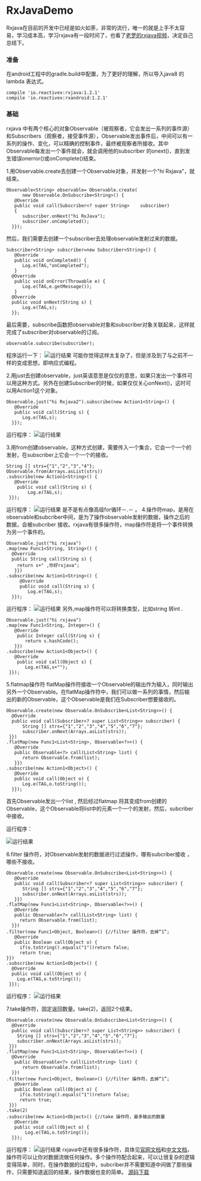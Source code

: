 # RxJavaDemo
Rxjava在目前的开发中已经是如火如荼，非常的流行，唯一的就是上手不太容易，学习成本高，学习rxjava有一段时间了，也看了[老罗的rxjava视频](http://www.apkbus.com/forum.php?mod=viewthread&tid=257703&extra=page%3D1%26filter%3Dauthor%26orderby%3Ddateline&_dsign=43e9b95f)，决定自己总结下。  
### 准备
在android工程中的gradle.build中配置，为了更好的理解，所以导入java8 的lambda 表达式。

 ```
compile 'io.reactivex:rxjava:1.2.1'
compile 'io.reactivex:rxandroid:1.2.1'
```
### 基础
 rxjava 中有两个核心的对象Observable（被观察者，它会发出一系列的事件源）和Subscribers（观察者，接受事件源），Observable发出事件后，中间可以有一系列的操作、变化，可以精确的控制事件，最终被观察者所接收。其中Observable每发出一个事件就会，就会调用他的subscriber 的onext()，直到发生错误onerror()或onComplete()结束。

1.用Observable.create去创建一个Observable对象，并发射一个"hi Rxjava"，就结束。

```
Observable<String> observable= Observable.create(
      new Observable.OnSubscribe<String>() {    
   @Override   
   public void call(Subscriber<? super String>    subscriber)
   {  
      subscriber.onNext("hi RxJava");           
      subscriber.onCompleted();   
  }});
```
然后，我们需要去创建一个subscriber去处理observable发射过来的数据。

```
Subscriber<String> subscriber=new Subscriber<String>() {
   @Override  
   public void onCompleted() {     
      Log.e(TAG,"onCompleted"); 
   }   
  @Override  
   public void onError(Throwable e) {                    
      Log.e(TAG,e.getMessage());   
   }    
  @Override
  public void onNext(String s) {     
      Log.e(TAG,s);   
  }};
```
最后需要，subscribe函数把observable对象和subscriber对象关联起来，这样就完成了subscriber对observable的订阅。

```
observable.subscribe(subscriber);
```
程序运行一下：
![运行结果](http://upload-images.jianshu.io/upload_images/2279594-47628cd15faae8fa.png?imageMogr2/auto-orient/strip%7CimageView2/2/w/1240)
可能你觉得这样太复杂了，但是涉及到了与之前不一样的变成思想，即响应式编程。

2.用just去创建observable，just英语意思是仅仅的意思，如果只发出一个事件可以用这种方式。另外在创建Subscriber的时候，如果仅仅关心onNext()，这时可以用Action1这个对象。

```
Observable.just("hi Rxjava2").subscribe(new Action1<String>() {    
   @Override 
   public void call(String s) {       
      Log.e(TAG,s);  
  }});
```
运行程序：
![运行结果](http://upload-images.jianshu.io/upload_images/2279594-ea911afc524c4f35.png?imageMogr2/auto-orient/strip%7CimageView2/2/w/1240)

3.用from创建observable，这种方式创建，需要传入一个集合，它会一个一个的发射，在subscriber上它会一个一个的接收。

```
String [] strs={"1","2","3","4"};
Observable.from(Arrays.asList(strs))
.subscribe(new Action1<String>() {   
   @Override   
    public void call(String s) {       
        Log.e(TAG,s);    
 }});
```
运行程序：
![运行结果](http://upload-images.jianshu.io/upload_images/2279594-c92425b80e17d822.png?imageMogr2/auto-orient/strip%7CimageView2/2/w/1240)
是不是有点像高级for循环－.－  。
4.操作符map，是用在observable和subcriber中间，是为了操作observable发射的数据，操作之后的数据，会被subcriber 接收。rxjava有很多操作符，map操作符是将一个事件转换为另一个事件的。

```
Observable.just("hi rxjava")
.map(new Func1<String, String>() {  
  @Override    
  public String call(String s) {    
    return s+" ,你好rxjava";   
   }})
.subscribe(new Action1<String>() {    
     @Override    
     public void call(String s) {    
        Log.e(TAG,s);   
  }});
```

运行程序：
![运行结果](http://upload-images.jianshu.io/upload_images/2279594-ffb680d3ef2f5347.png?imageMogr2/auto-orient/strip%7CimageView2/2/w/1240)
另外,map操作符可以将转换类型，比如string 转int .

```
Observable.just("hi rxjava")
.map(new Func1<String, Integer>() { 
   @Override    
    public Integer call(String s) { 
       return s.hashCode();    
   }})
.subscribe(new Action1<Object>() { 
   @Override  
    public void call(Object s) {    
       Log.e(TAG,s+"");   
 }});
```
5.flatmap操作符
flatMap操作符接收一个Observable的输出作为输入，同时输出另外一个Observable。在flatMap操作符中，我们可以做一系列的事情，然后输出的新的Observable，这个Observable是我们在Subscriber想要接收的。

```
Observable.create(new Observable.OnSubscribe<List<String>>() {    
  @Override   
  public void call(Subscriber<? super List<String>> subscriber) {           
      String [] strs={"1","2","3","4","5","6","7"};           
      subscriber.onNext(Arrays.asList(strs));   
 }})
.flatMap(new Func1<List<String>, Observable<?>>() {    
   @Override 
   public Observable<?> call(List<String> list) {     
      return Observable.from(list);  
   }})
.subscribe(new Action1<Object>() { 
   @Override   
   public void call(Object o) {  
      Log.e(TAG,o.toString());  
  }});
```
首先Observable发出一个list<String> , 然后经过flatmap 将其变成from创建的Observable，这个Observable将list中的元素一个一个的发射，然后，subcriber 中接收。

运行程序：

![运行结果](http://upload-images.jianshu.io/upload_images/2279594-1ab20874bc9d5feb.png?imageMogr2/auto-orient/strip%7CimageView2/2/w/1240)

6.filter 操作符，对Observable发射的数据进行过滤操作，哪有subcriber接收 ，哪些不接收。

```
Observable.create(new Observable.OnSubscribe<List<String>>() {    
   @Override 
   public void call(Subscriber<? super List<String>> subscriber) {        
      String [] strs={"1","2","3","4","5","6","7"};          
      subscriber.onNext(Arrays.asList(strs));   
   }})
.flatMap(new Func1<List<String>, Observable<?>>() {    
   @Override 
   public Observable<?> call(List<String> list) {   
     return Observable.from(list);  
  }})
.filter(new Func1<Object, Boolean>() {//filter 操作符，去掉“1”;    
   @Override 
   public Boolean call(Object o) {        
     if(o.toString().equals("1"))return false;   
     return true;    
}})
.subscribe(new Action1<Object>() {
  @Override    
  public void call(Object o) {        
    Log.e(TAG,o.toString()); 
 }});
```
运行程序：
![运行结果](http://upload-images.jianshu.io/upload_images/2279594-485551ccdee1c0ca.png?imageMogr2/auto-orient/strip%7CimageView2/2/w/1240)

7.take操作符，固定返回数量。take(2)，返回2个结果。

```
Observable.create(new Observable.OnSubscribe<List<String>>() {    
  @Override  
  public void call(Subscriber<? super List<String>> subscriber) {        
    String [] strs={"1","2","3","4","5","6","7"};        
    subscriber.onNext(Arrays.asList(strs));    
 }})
.flatMap(new Func1<List<String>, Observable<?>>() {    
  @Override   
   public Observable<?> call(List<String> list) {  
      return Observable.from(list);  
  }})
.filter(new Func1<Object, Boolean>() {//filter 操作符，去掉“1”;    
   @Override   
   public Boolean call(Object o) {        
     if(o.toString().equals("1"))return false;     
     return true;    
 }})
.take(2)
.subscribe(new Action1<Object>() {//take 操作符，最多输出的数量    
   @Override  
   public void call(Object o) {     
       Log.e(TAG,o.toString());  
  }});
```
运行程序：
![运行结果](http://upload-images.jianshu.io/upload_images/2279594-2f265edfc90d5640.png?imageMogr2/auto-orient/strip%7CimageView2/2/w/1240)
rxjava中还有很多操作符，具体见[官网文档](http://reactivex.io/RxJava/javadoc/)和[中文文档](https://mcxiaoke.gitbooks.io/rxdocs/content/)，操作符可以让你对数据流做任何操作。多个操作符配合起来，可以让很复杂的逻辑变得简单，同时，在操作数据的过程中，subcriber并不需要知道中间做了那些操作，只需要知道返回的结果，操作数据也变的简单。
[源码下载](https://github.com/forezp/RxJavaDemo)
